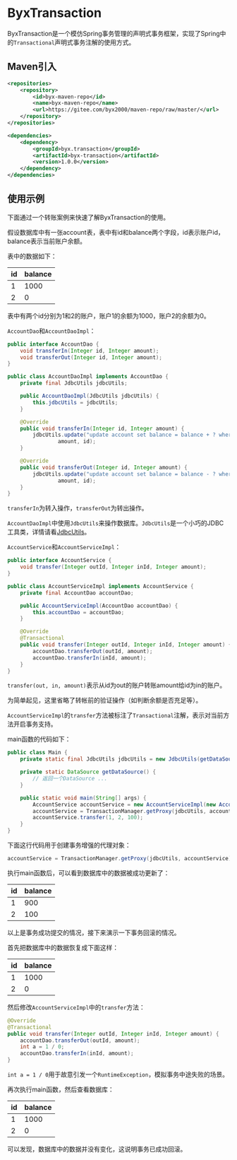# ByxTransaction

ByxTransaction是一个模仿Spring事务管理的声明式事务框架，实现了Spring中的`Transactional`声明式事务注解的使用方式。

## Maven引入

```xml
<repositories>
    <repository>
        <id>byx-maven-repo</id>
        <name>byx-maven-repo</name>
        <url>https://gitee.com/byx2000/maven-repo/raw/master/</url>
    </repository>
</repositories>

<dependencies>
    <dependency>
        <groupId>byx.transaction</groupId>
        <artifactId>byx-transaction</artifactId>
        <version>1.0.0</version>
    </dependency>
</dependencies>
```

## 使用示例

下面通过一个转账案例来快速了解ByxTransaction的使用。

假设数据库中有一张account表，表中有id和balance两个字段，id表示账户id，balance表示当前账户余额。

表中的数据如下：

|id|balance|
|---|---|
|1|1000|
|2|0|

表中有两个id分别为1和2的账户，账户1的余额为1000，账户2的余额为0。

`AccountDao`和`AccountDaoImpl`：

```java
public interface AccountDao {
    void transferIn(Integer id, Integer amount);
    void transferOut(Integer id, Integer amount);
}

public class AccountDaoImpl implements AccountDao {
    private final JdbcUtils jdbcUtils;

    public AccountDaoImpl(JdbcUtils jdbcUtils) {
        this.jdbcUtils = jdbcUtils;
    }

    @Override
    public void transferIn(Integer id, Integer amount) {
        jdbcUtils.update("update account set balance = balance + ? where id = ?",
                amount, id);
    }

    @Override
    public void transferOut(Integer id, Integer amount) {
        jdbcUtils.update("update account set balance = balance - ? where id = ?",
                amount, id);
    }
}
```

`transferIn`为转入操作，`transferOut`为转出操作。

`AccountDaoImpl`中使用`JdbcUtils`来操作数据库。`JdbcUtils`是一个小巧的JDBC工具类，详情请看[JdbcUtils](https://github.com/byx2000/JdbcUtils)。

`AccountService`和`AccountServiceImpl`：

```java
public interface AccountService {
    void transfer(Integer outId, Integer inId, Integer amount);
}

public class AccountServiceImpl implements AccountService {
    private final AccountDao accountDao;

    public AccountServiceImpl(AccountDao accountDao) {
        this.accountDao = accountDao;
    }

    @Override
    @Transactional
    public void transfer(Integer outId, Integer inId, Integer amount) {
        accountDao.transferOut(outId, amount);
        accountDao.transferIn(inId, amount);
    }
}
```

`transfer(out, in, amount)`表示从id为out的账户转账amount给id为in的账户。

为简单起见，这里省略了转帐前的验证操作（如判断余额是否充足等）。

`AccountServiceImpl`的`transfer`方法被标注了`Transactional`注解，表示对当前方法开启事务支持。

main函数的代码如下：

```java
public class Main {
    private static final JdbcUtils jdbcUtils = new JdbcUtils(getDataSource());

    private static DataSource getDataSource() {
        // 返回一个DataSource ...
    }

    public static void main(String[] args) {
        AccountService accountService = new AccountServiceImpl(new AccountDaoImpl(jdbcUtils));
        accountService = TransactionManager.getProxy(jdbcUtils, accountService);
        accountService.transfer(1, 2, 100);
    }
}
```

下面这行代码用于创建事务增强的代理对象：

```java
accountService = TransactionManager.getProxy(jdbcUtils, accountService);
```

执行main函数后，可以看到数据库中的数据被成功更新了：

|id|balance|
|---|---|
|1|900|
|2|100|

以上是事务成功提交的情况，接下来演示一下事务回滚的情况。

首先把数据库中的数据恢复成下面这样：

|id|balance|
|---|---|
|1|1000|
|2|0|

然后修改`AccountServiceImpl`中的`transfer`方法：

```java
@Override
@Transactional
public void transfer(Integer outId, Integer inId, Integer amount) {
    accountDao.transferOut(outId, amount);
    int a = 1 / 0;
    accountDao.transferIn(inId, amount);
}
```

`int a = 1 / 0`用于故意引发一个`RuntimeException`，模拟事务中途失败的场景。

再次执行main函数，然后查看数据库：

|id|balance|
|---|---|
|1|1000|
|2|0|

可以发现，数据库中的数据并没有变化，这说明事务已成功回滚。